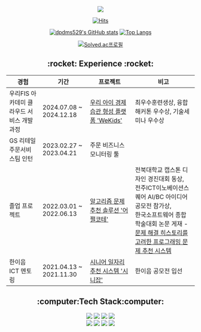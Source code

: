 <div align="center">
<img src="https://capsule-render.vercel.app/api?type=waving&color=ffb6c1&height=250&section=header&text=Hi,%20I'm%20YEEUN!&fontSize=70&fontColor=ffffff" />
  
[![Hits](https://hits.seeyoufarm.com/api/count/incr/badge.svg?url=https%3A%2F%2Fgithub.com%2Fdpdms529&count_bg=%23F9A3F8&title_bg=%23555555&icon=&icon_color=%23E7E7E7&title=hits&edge_flat=false)](https://hits.seeyoufarm.com)

[![dpdms529's GitHub stats](https://github-readme-stats.vercel.app/api?username=dpdms529&count_private=true&show_icons=true&theme=swift)](https://github.com/dpdms529/github-readme-stats)
[![Top Langs](https://github-readme-stats.vercel.app/api/top-langs/?username=dpdms529&layout=compact&theme=swift&hide=jupyter%20notebook)](https://github.com/dpdms529/github-readme-stats)

[![Solved.ac프로필](http://mazassumnida.wtf/api/v2/generate_badge?boj=musiclove529)](https://solved.ac/musiclove529)

<h2>:rocket: Experience :rocket:</h2>

|경험|기간|프로젝트|비고|
|--|--|--|--|
|우리FIS 아카데미 클라우드 서비스 개발 과정|2024.07.08 ~ 2024.12.18|[우리 아이 경제 습관 형성 플랫폼 'WeKids'](https://github.com/woorifisa-projects-3rd/WeKids-BE)|최우수훈련생상, 융합해커톤 우수상, 기술세미나 우수상|
|GS 리테일 주문서비스팀 인턴|2023.02.27 ~ 2023.04.21|주문 비즈니스 모니터링 툴||
|졸업 프로젝트|2022.03.01 ~ 2022.06.13|[알고리즘 문제 추천 솔루션 '어쩔코테'](https://github.com/PSRecommender)|전북대학교 캡스톤 디자인 경진대회 동상, <br> 전주ICT이노베이션스퀘어 AI/BC 아이디어 공모전 참가상, <br> 한국소프트웨어 종합학술대회 논문 게재 - [문제 해결 히스토리를 고려한 프로그래밍 문제 추천 시스템](https://www.dbpia.co.kr/journal/articleDetail?nodeId=NODE11224552)|
|한이음 ICT 멘토링|2021.04.13 ~ 2021.11.30|[시니어 일자리 추천 시스템 '시니잡'](https://github.com/dpdms529/SINIJOB)|한이음 공모전 입선|

<h2> :computer:Tech Stack:computer: </h2>
<img src="https://img.shields.io/badge/Spring-6DB33F?style=flat-square&logo=Spring&logoColor=white"/>
<img src="https://img.shields.io/badge/React-61DAFB?style=flat-square&logo=React&logoColor=white"/>
<img src="https://img.shields.io/badge/Oracle-F80000?style=flat-square&logo=Oracle&logoColor=white"/>
<img src="https://img.shields.io/badge/MySQL-4479A1?style=flat-square&logo=MySQL&logoColor=white"/>
<br>
<img src="https://img.shields.io/badge/AWS-232F3E?style=flat-square&logo=amazonwebservices&logoColor=white"/>
<img src="https://img.shields.io/badge/Docker-2496ED?style=flat-square&logo=Docker&logoColor=white"/>
<img src="https://img.shields.io/badge/Linux-FCC624?style=flat-square&logo=Linux&logoColor=white"/>
<img src="https://img.shields.io/badge/Git-F05032?style=flat-square&logo=Git&logoColor=white"/>

</div>
